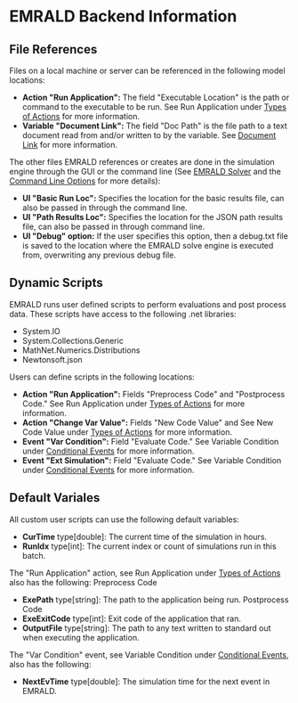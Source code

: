 # EMRALD Backend Information

## File References

Files on a local machine or server can be referenced in the following model locations:
- **Action "Run Application":** The field "Executable Location" is the path or command to the executable to be run. See Run Application under [Types of Actions](./actions.md#types-of-actions) for more information.
- **Variable "Document Link":** The field "Doc Path" is the file path to a text document read from and/or written to by the variable. See [Document Link](./variables.md#xxx) for more information.

The other files EMRALD references or creates are done in the simulation engine through the GUI or the command line (See [EMRALD Solver](solver.md) and the [Command Line Options](cmdLineOptions.md) for more details):
- **UI "Basic Run Loc":** Specifies the location for the basic results file, can also be passed in through the command line.
- **UI "Path Results Loc":** Specifies the location for the JSON path results file, can also be passed in through command line.
- **UI "Debug" option:** If the user specifies this option, then a debug.txt file is saved to the location where the EMRALD solve engine is executed from, overwriting any previous debug file.

## Dynamic Scripts

EMRALD runs user defined scripts to perform evaluations and post process data. These scripts have access to the following .net libraries:
- System.IO
- System.Collections.Generic
- MathNet.Numerics.Distributions
- Newtonsoft.json

Users can define scripts in the following locations:
- **Action "Run Application":** Fields "Preprocess Code" and "Postprocess Code." See Run Application under [Types of Actions](./actions.md#types-of-actions) for more information.
- **Action "Change Var Value":** Fields "New Code Value" and See New Code Value under [Types of Actions](./actions.md#types-of-actions) for more information.
- **Event "Var Condition":** Field "Evaluate Code." See Variable Condition under [Conditional Events](./events.md#conditional-events) for more information.
- **Event "Ext Simulation":** Field "Evaluate Code." See Variable Condition under [Conditional Events](./events.md#conditional-events) for more information.

## Default Variales

All custom user scripts can use the following default variables:
- **CurTime** type[double]: The current time of the simulation in hours.
- **RunIdx** type[int]: The current index or count of simulations run in this batch.


The "Run Application" action, see Run Application under [Types of Actions](./actions.md#types-of-actions) also has the following:
Preprocess Code
- **ExePath** type[string]: The path to the application being run.
Postprocess Code
- **ExeExitCode** type[int]: Exit code of the application that ran.
- **OutputFile** type[string]: The path to any text written to standard out when executing the application.


The "Var Condition" event, see Variable Condition under [Conditional Events](./events.md#conditional-events), also has the following:
- **NextEvTime** type[double]: The simulation time for the next event in EMRALD.





<!--Copyright 2021 Battelle Energy Alliance-->